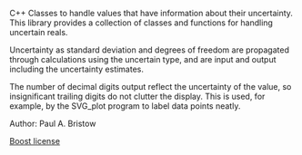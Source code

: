 C++ Classes to handle values that have information about their uncertainty.
This library provides a collection of classes and functions for handling uncertain reals.

Uncertainty as standard deviation and degrees of freedom are propagated through calculations using the uncertain type, and are input and output including the uncertainty estimates.

The number of decimal digits output reflect the uncertainty of the value, so insignificant trailing digits do not clutter the display.  This is used, for example, by the SVG_plot program to label data points neatly.

Author: Paul A. Bristow

[Boost license](http://www.boost.org/LICENSE_1_0.txt)